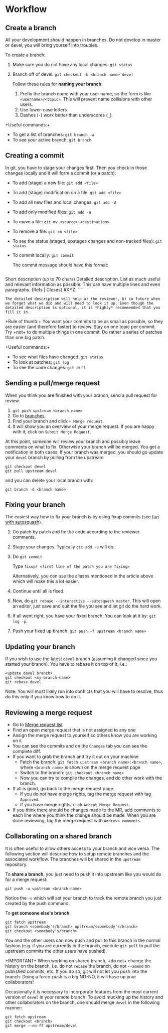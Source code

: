 # Workflow

## Create a branch

All your development should happen in branches. Do not develop in master or devel, you will bring yourself into troubles.

To create a branch:

1. Make sure you do not have any local changes: `git status`
1. Branch off of devel: `git checkout -b <branch name> devel`

   Follow these rules for __naming your branch__:

   1. Prefix the branch name with your user name, so the form is like `<username>/<topic>`. This will prevent name collisions with other users.
   1. Use lower-case letters.
   1. Dashes (`-`) work better than underscores (`_`).


+Useful commands:+

* To get a list of branches: `git branch -a`
* To see your active branch: `git branch`

## Creating a commit

In git, you have to stage your changes first. Then you check in those changes locally and it will form a commit (or a patch):

* To add (stage) a new file: `git add <file>`
* To add (stage) modification on a file: `git add <file>`
* To add all new files and local changes: `git add -A`
* To add only modified files: `git add -u`

* To move a file: `git mv <source> <destination>`
* To remove a file: `git rm <file>`

* To see the status (staged, upstages changes and non-tracked files): `git status`

* To commit locally: `git commit`

    The commit message should have this format:
    ```
Short description (up to 70 chars)
<empty line>
Detailed description. List as much useful and relevant information as possible.
This can have multiple lines and even paragraphs.
<empty line>
{Refs | Closes} #XYZ.
    ```

    The detailed description will help a) the reviewer, b) in future when we forget what we did and will need to look it up. Even though the detailed description is optional, it is *highly* recommended that you fill it in.

+Rule of thumb:+ You want your commits to be as small as possible, so they are easier (and therefore faster) to review.  Stay on one topic per commit. Try +not+ to do multiple things in one commit. Do rather a series of patches than one big patch.

+Useful commands:+

* To see what files have changed: `git status`
* To look at patches: `git log`
* To see the code changes: `git diff`

## Sending a pull/merge request

When you think you are finished with your branch, send a pull request for review.

1. `git push upstream <branch name>`
1. Go to [branches](https://hpcgitlab.inl.gov/idaholab/iapws95/branches).
1. Find your branch and click `+ Merge request`.
1. It will show you an overview of your merge request. If you are happy with it, click on `Submit Merge Request`.

At this point, someone will review your branch and possibly leave comments on what to fix. Otherwise your branch will be merged. You get a notification in both cases. If your branch was merged, you should go update your `devel` branch by pulling from the upstream
```
git checkout devel
git pull upstream devel
```
and you can delete your local branch with:
```
git branch -d <branch name>
```

## Fixing your branch

The easiest way how to fix your branch is by using fixup commits (see [fun with autosquash](http://technosorcery.net/blog/2010/02/07/fun-with-the-upcoming-1-7-release-of-git-rebase---interactive---autosquash/)).

1. Go patch by patch and fix the code according to the reviewer comments.
1. Stage your changes. Typically `git add -u` will do.
1. Do `git commit`

     Type `fixup! <first line of the patch you are fixing>`

     Alternatively, you can use the aliases mentioned in the article above which will make this a lot easier.

1. Continue until all is fixed.
1. Now, do `git rebase --interactive --autosquash master`. This will open an editor, just save and quit the file you see and let git do the hard work.
1. If all went right, you have your fixed branch. You can look at it by: `git log -p`.
1. Push your fixed up branch: `git push -f upstream <branch name>`

## Updating your branch

If you wish to use the latest `devel` branch (assuming it changed since you started your branch). You have to rebase it on top of it, i.e.:
```
<update devel branch>
git checkout <my-branch-name>
git rebase devel
```

Note: You will most likely run into conflicts that you will have to resolve, thus do this only if you know how to do it.


## Reviewing a merge request

* Go to [Merge request list](https://hpcgitlab.inl.gov/idaholab/iapws95/merge_requests)
* Find an open merge request that is not assigned to any one
* Assign the merge request to yourself so others know you are working on it
* You can see the commits and on the `Changes` tab you can see the complete diff.
* If you want to grab the branch and try it out on your machine
  * Fetch the branch: `git fetch upstream <branch name>:<branch name>`, where `<branch name>` is shown on the merge request page
  * Switch to the branch: `git checkout <branch name>`
  * Now you can try to compile the changes, and do other work with the branch.
* If all is good, go back to the merge request page.
  * If you do not have merge rights, tag the merge request with tag `Approved`.
  * If you have merge rights, click `Accept Merge Request`.
* If you think there should be changes made to the MR, add comments to each line where you think the change should be made. When you are done reviewing, tag the merge request with `Address comments`.

## Collaborating on a shared branch

It is often useful to allow others access to your branch and vice versa. The following section will describe how to setup remote branches and the associated workflow. The branches will be shared in the `upstream` repository.

To **share a branch**, you just need to push it into upstream like you would do for a merge request:
```
git push -u upstream <branch-name>
```
Notice the `-u` which will set your branch to track the remote branch you just created by the push command.


To **get someone else's branch**:
```
git fetch upstream
git branch <somebody's/branch> upstream/<somebody's/branch>
git checkout <somebody's/branch>
```

You and the other users can now push and pull to this branch in the normal fashion (e.g. if you are currently in the branch, execute `git pull` to pull the upstream commits the other users have pushed).

+IMPORTANT+ When working on shared branch, +do not+ change the history on the branch, i.e. do not `rebase` the branch, do not `--amend` on published commits, etc. If you do so, git will not let you push into the branch. Doing a force-push is a big NO-NO, it will hose up your collaborators!


Occasionally it is necessary to incorporate features from the most current version of ```devel``` in your remote branch. To avoid mucking up the history and other collaborators on the branch, one should merge ```devel``` in the following manner:

```
git fetch upstream
git checkout <branch>
git merge --no-ff upstream/devel
```
